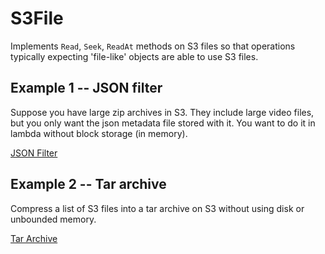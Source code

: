 # S3File 

Implements `Read`, `Seek`, `ReadAt` methods on S3 files so that operations
typically expecting 'file-like' objects are able to use S3 files.

## Example 1 -- JSON filter

Suppose you have large zip archives in S3.  They include large video files, but
you only want the json metadata file stored with it. You want to do it in
lambda without block storage (in memory).

[JSON Filter](./examples/zip_filter/zip_filter.go)

## Example 2 -- Tar archive

Compress a list of S3 files into a tar archive on S3 without using disk or
unbounded memory.

[Tar Archive](./examples/tar_maker/tar_maker.go)

